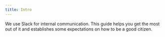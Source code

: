 ```yaml
---
title: Intro
---
```


We use Slack for internal communication. This guide helps you get the most out of it and establishes some expectations on how to be a good citizen.
